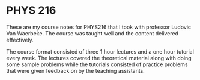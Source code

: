# PHYS 216

These are my course notes for PHYS216 that I took with professor Ludovic Van Waerbeke. The course was taught well and the content delivered effectively.

The course format consisted of three 1 hour lectures and a one hour tutorial every week. The lectures covered the theoretical material along with doing some sample problems while the tutorials consisted of practice problems that were given feedback on by the teaching assistants.

